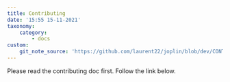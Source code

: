 ```yaml
---
title: Contributing
date: '15:55 15-11-2021'
taxonomy:
    category:
        - docs
custom:
    git_note_source: 'https://github.com/laurent22/joplin/blob/dev/CONTRIBUTING.md'
---
```


Please read the contributing doc first. Follow the link below.